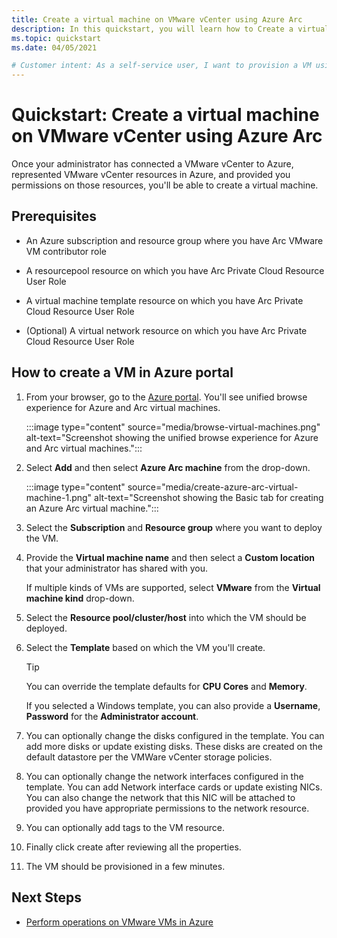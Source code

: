 ```yaml
---
title: Create a virtual machine on VMware vCenter using Azure Arc
description: In this quickstart, you will learn how to Create a virtual machine on VMware vCenter using Azure Arc
ms.topic: quickstart 
ms.date: 04/05/2021

# Customer intent: As a self-service user, I want to provision a VM using vCenter resources through Azure so that I can deploy my code
---
```


# Quickstart: Create a virtual machine on VMware vCenter using Azure Arc

Once your administrator has connected a VMware vCenter to Azure, represented VMware vCenter resources in Azure, and provided you permissions on those resources, you'll be able to create a virtual machine.

## Prerequisites

- An Azure subscription and resource group where you have Arc VMware VM contributor role

- A resourcepool resource on which you have Arc Private Cloud Resource User Role

- A virtual machine template resource on which you have Arc Private Cloud Resource User Role

- (Optional) A virtual network resource on which you have Arc Private Cloud Resource User Role

## How to create a VM in Azure portal

1. From your browser, go to the [Azure portal](https://aka.ms/AzureArcVM). You'll see unified browse experience for Azure and Arc virtual machines.

   :::image type="content" source="media/browse-virtual-machines.png" alt-text="Screenshot showing the unified browse experience for Azure and Arc virtual machines.":::

1. Select **Add** and then select **Azure Arc machine** from the drop-down.

   :::image type="content" source="media/create-azure-arc-virtual-machine-1.png" alt-text="Screenshot showing the Basic tab for creating an Azure Arc virtual machine.":::

1. Select the **Subscription** and **Resource group** where you want to deploy the VM.

1. Provide the **Virtual machine name** and then select a **Custom location** that your administrator has shared with you.

   If multiple kinds of VMs are supported, select **VMware** from the **Virtual machine kind** drop-down.

1. Select the **Resource pool/cluster/host** into which the VM should be deployed.

1. Select the **Template** based on which the VM you'll create.

   >[!TIP]
   >You can override the template defaults for **CPU Cores** and **Memory**.

   If you selected a Windows template, you can also provide a **Username**, **Password** for the **Administrator account**.

1. You can optionally change the disks configured in the template. You can add more disks or update existing disks. These disks are created on the default datastore per the VMWare vCenter storage policies.

1. You can optionally change the network interfaces configured in the template. You can add Network interface cards or update existing NICs. You can also change the network that this NIC will be attached to provided you have appropriate permissions to the network resource.

1. You can optionally add tags to the VM resource.

1. Finally click create after reviewing all the properties.

1. The VM should be provisioned in a few minutes.

## Next Steps

- [Perform operations on VMware VMs in Azure](manage-vmware-vms-in-azure.md)
